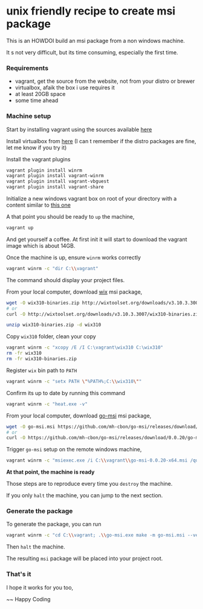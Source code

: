 # unix friendly recipe to create msi package

This is an HOWDOI build an msi package from a non windows machine.

It s not very difficult, but its time consuming, especially the first time.

### Requirements

- vagrant, get the source from the website, not from your distro or brewer
- virtualbox, afaik the box i use requires it
- at least 20GB space
- some time ahead

### Machine setup

Start by installing vagrant using the sources available [here](https://www.vagrantup.com/downloads.html)

Install virtualbox from [here](https://www.virtualbox.org/wiki/Linux_Downloads) (I can t remember if the distro packages are fine, let me know if you try it)

Install the vagrant plugins

```sh
vagrant plugin install winrm
vagrant plugin install vagrant-winrm
vagrant plugin install vagrant-vbguest
vagrant plugin install vagrant-share
```

Initialize a new windows vagrant box on root of your directory with a content similar to [this one](https://github.com/mh-cbon/go-msi/blob/master/Vagrantfile)

A that point you should be ready to `up` the machine,

```sh
vagrant up
```

And get yourself a coffee. At first init it will start to download the vagrant image which is about 14GB.

Once the machine is up, ensure `winrm` works correctly

```sh
vagrant winrm -c "dir C:\\vagrant"
```

The command should display your project files.


From your local computer, download [wix](http://wixtoolset.org/releases/v3-10-3-3007/) msi package,

```sh
wget -O wix310-binaries.zip http://wixtoolset.org/downloads/v3.10.3.3007/wix310-binaries.zip
# or
curl -O http://wixtoolset.org/downloads/v3.10.3.3007/wix310-binaries.zip

unzip wix310-binaries.zip -d wix310
```

Copy `wix310` folder, clean your copy

```sh
vagrant winrm -c "xcopy /E /I C:\vagrant\wix310 C:\wix310"
rm -fr wix310
rm -fr wix310-binaries.zip
```

Register `wix` bin path to `PATH`

```sh
vagrant winrm -c "setx PATH \"%PATH%;C:\\wix310\""
```

Confirm its up to date by running this command

```sh
vagrant winrm -c "heat.exe -v"
```

From your local computer, download [go-msi](https://github.com/mh-cbon/go-msi/releases) msi package,

```sh
wget -O go-msi.msi https://github.com/mh-cbon/go-msi/releases/download/0.0.20/go-msi-0.0.20-x64.msi
# or
curl -O https://github.com/mh-cbon/go-msi/releases/download/0.0.20/go-msi-0.0.20-x64.msi
```

Trigger `go-msi` setup on the remote windows machine,

```sh
vagrant winrm -c "msiexec.exe /i C:\\vagrant\\go-msi-0.0.20-x64.msi /quiet"
```

__At that point, the machine is ready__

Those steps are to reproduce every time you `destroy` the machine.

If you only `halt` the machine, you can jump to the next section.

### Generate the package

To generate the package, you can run

```sh
vagrant winrm -c "cd C:\\vagrant; .\\go-msi.exe make -m go-msi.msi --version 0.0.1"
```

Then `halt` the machine.

The resulting `msi` package will be placed into your project root.

### That's it

I hope it works for you too,

~~ Happy Coding
